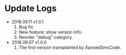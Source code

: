 # Update Logs
- 2018.09.11 v1.0.1
  1. Bug fix
  2. New feature: show version info.
  3. Reorder "debug" category.
- 2018.09.07 v1.0.0
  1. The first version transplanted by XposedSmsCode.